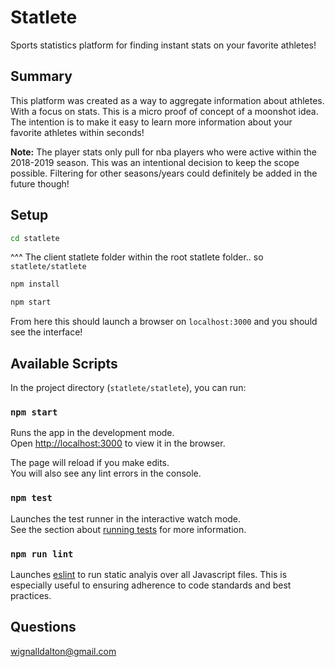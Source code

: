 # Statlete

Sports statistics platform for finding instant stats on your favorite athletes!

## Summary
This platform was created as a way to aggregate information about athletes. With a focus on stats. This is a micro proof of concept of a moonshot idea. The intention is to make it easy to learn more information about your favorite athletes within seconds!

**Note:** The player stats only pull for nba players who were active within the 2018-2019 season. This was an intentional decision to keep the scope possible. Filtering for other seasons/years could definitely be added in the future though!

## Setup
```bash
cd statlete
```
^^^ The client statlete folder within the root statlete folder.. so `statlete/statlete`

```bash
npm install
```

```bash
npm start
```

From here this should launch a browser on `localhost:3000` and you should see the interface!

## Available Scripts

In the project directory (`statlete/statlete`), you can run:

### `npm start`

Runs the app in the development mode.<br>
Open [http://localhost:3000](http://localhost:3000) to view it in the browser.

The page will reload if you make edits.<br>
You will also see any lint errors in the console.

### `npm test`

Launches the test runner in the interactive watch mode.<br>
See the section about [running tests](https://facebook.github.io/create-react-app/docs/running-tests) for more information.

### `npm run lint`

Launches [eslint](https://eslint.org/) to run static analyis over all Javascript files. This is especially useful to ensuring adherence to code standards and best practices.

## Questions
wignalldalton@gmail.com